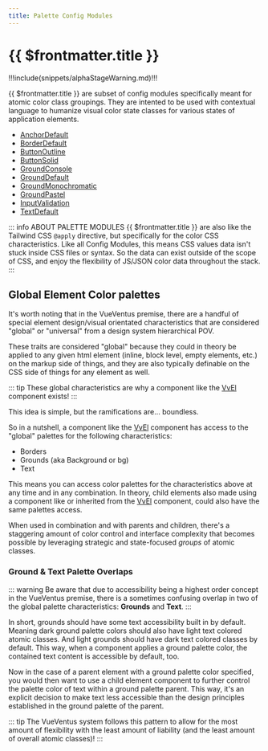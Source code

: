 ```yaml
---
title: Palette Config Modules
---
```


<script setup>
    import DocsPackageVersion from '../../../src/views/compos/DocsPackageVersion.vue'
</script>







# {{ $frontmatter.title }}

!!!include(snippets/alphaStageWarning.md)!!!

{{ $frontmatter.title }} are subset of config modules specifically meant for atomic color class groupings. They are intented to be used with contextual language to humanize visual color state classes for various states of application elements.


* [AnchorDefault](/modules/palettes/anchor-default)
* [BorderDefault](/modules/palettes/border-default)
* [ButtonOutline](/modules/palettes/button-outline)
* [ButtonSolid](/modules/palettes/button-solid)
* [GroundConsole](/modules/palettes/ground-console)
* [GroundDefault](/modules/palettes/ground-default)
* [GroundMonochromatic](/modules/palettes/ground-monochromatic)
* [GroundPastel](/modules/palettes/ground-pastel)
* [InputValidation](/modules/palettes/input-validation)
* [TextDefault](/modules/palettes/text-default)


::: info ABOUT PALETTE MODULES
{{ $frontmatter.title }} are also like the Tailwind CSS `@apply` directive, but specifically for the color CSS characteristics. Like all Config Modules, this means CSS values data isn't stuck inside CSS files or syntax. So the data can exist outside of the scope of CSS, and enjoy the flexibility of JS/JSON color data throughout the stack.
:::







## Global Element Color palettes

It's worth noting that in the VueVentus premise, there are a handful of special element design/visual orientated characteristics that are considered "global" or "universal" from a design system hierarchical POV.

These traits are considered "global" because they could in theory be applied to any given html element (inline, block level, empty elements, etc.) on the markup side of things, and they are also typically definable on the CSS side of things for any element as well.

::: tip
These global characteristics are why a component like the [VvEl](/components/elements/vv-el) component exists!
:::

This idea is simple, but the ramifications are... boundless.

So in a nutshell, a component like the [VvEl](/components/elements/vv-el) component has access to the "global" palettes for the following characteristics:

* Borders
* Grounds (aka Background or bg)
* Text

This means you can access color palettes for the characteristics above at any time and in any combination. In theory, child elements also made using a component like or inherited from the [VvEl](/components/elements/vv-el) component, could also have the same palettes access.

When used in combination and with parents and children, there's a staggering amount of color control and interface complexity that becomes possible by leveraging strategic and state-focused _groups_ of atomic classes.

### Ground & Text Palette Overlaps

::: warning 
Be aware that due to accessibility being a highest order concept in the VueVentus premise, there is a sometimes confusing overlap in two of the global palette characteristics: **Grounds** and **Text**.
:::

In short, grounds should have some text accessibility built in by default. Meaning dark ground palette colors should also have light text colored atomic classes. And light grounds should have dark text colored classes by default. This way, when a component applies a ground palette color, the contained text content is accessible by default, too.

Now in the case of a parent element with a ground palette color specified, you would then want to use a child element component to further control the palette color of text within a ground palette parent. This way, it's an explicit decision to make text less accessible than the design principles established in the ground palette of the parent.

::: tip
The VueVentus system follows this pattern to allow for the most amount of flexibility with the least amount of liability (and the least amount of overall atomic classes)!
:::




<DocsPackageVersion/>
